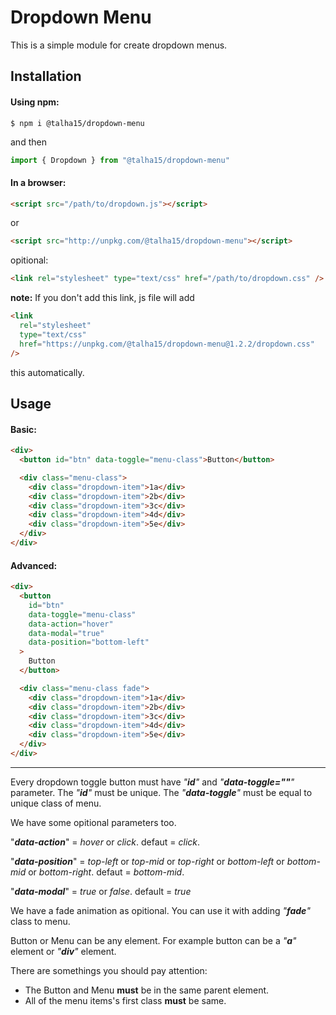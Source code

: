 # Dropdown Menu

This is a simple module for create dropdown menus.

## Installation

#### Using npm:

```shell
$ npm i @talha15/dropdown-menu
```

and then

```js
import { Dropdown } from "@talha15/dropdown-menu"
```

#### In a browser:

```html
<script src="/path/to/dropdown.js"></script>
```

or

```html
<script src="http://unpkg.com/@talha15/dropdown-menu"></script>
```

opitional:

```html
<link rel="stylesheet" type="text/css" href="/path/to/dropdown.css" />
```

**note:** If you don't add this link, js file will add

```html
<link
  rel="stylesheet"
  type="text/css"
  href="https://unpkg.com/@talha15/dropdown-menu@1.2.2/dropdown.css"
/>
```

this automatically.

## Usage

#### Basic:

```html
<div>
  <button id="btn" data-toggle="menu-class">Button</button>

  <div class="menu-class">
    <div class="dropdown-item">1a</div>
    <div class="dropdown-item">2b</div>
    <div class="dropdown-item">3c</div>
    <div class="dropdown-item">4d</div>
    <div class="dropdown-item">5e</div>
  </div>
</div>
```

#### Advanced:

```html
<div>
  <button
    id="btn"
    data-toggle="menu-class"
    data-action="hover"
    data-modal="true"
    data-position="bottom-left"
  >
    Button
  </button>

  <div class="menu-class fade">
    <div class="dropdown-item">1a</div>
    <div class="dropdown-item">2b</div>
    <div class="dropdown-item">3c</div>
    <div class="dropdown-item">4d</div>
    <div class="dropdown-item">5e</div>
  </div>
</div>
```

---

Every dropdown toggle button must have _"**id**"_ and _"**data-toggle=""**"_ parameter. The _"**id**"_ must be unique. The _"**data-toggle**"_ must be equal to unique class of menu.

We have some opitional parameters too.

"_**data-action**_" = _hover_ or _click_. defaut = _click_.

"_**data-position**_" = _top-left_ or _top-mid_ or _top-right_ or _bottom-left_ or _bottom-mid_ or _bottom-right_. defaut = _bottom-mid_.

"_**data-modal**_" = _true_ or _false_. default = _true_

We have a fade animation as opitional. You can use it with adding _"**fade**"_ class to menu.

Button or Menu can be any element. For example button can be a _"**a**"_ element or _"**div**"_ element.

There are somethings you should pay attention:

- The Button and Menu **must** be in the same parent element.
- All of the menu items's first class **must** be same.
